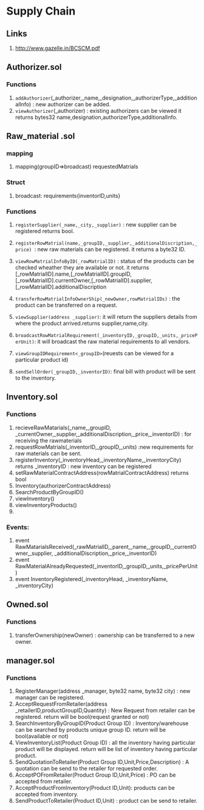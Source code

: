 # Supply Chain


## Links
1. http://www.gazelle.in/BCSCM.pdf


## Authorizer.sol
### Functions
1. `addAuthorizer`(_authorizer,_name,_designation,_authorizerType,_additionalInfo) : new authorizer can be added.
2. `viewAuthorizer`(_authorizer) : existing authorizers can be viewed it returns bytes32 name,designation,authorizerType,additionalInfo. 


## Raw_material .sol

### mapping
1. mapping(groupID=>broadcast) requestedMatrials
### Struct
1. broadcast: requirements{inventorID,units}
### Functions
1. `registerSupplier(_name,_city,_supplier)` : new supplier can be registered returns bool.
2. `registerRowMatrial(name,_groupID,_supplier,_additionalDiscription,_price) `: new raw materials can be registered. it returns a byte32 ID.
3. `viewRowMatrialInfoByID(_rowMatrialID)` : status of the products can be checked wheather they are available or not. it returns
     [_rowMatrialID].name,[_rowMatrialID].groupID,[_rowMatrialID].currentOwner,[_rowMatrialID].supplier,         [_rowMatrialID].additionalDiscription 
4. `transferRowMatrialInfoOwnerShip(_newOwner,rowMatrialIDs)` : the product can be transferred on a request.
5. `viewSupplier(address _supplier)`: it will return the suppliers details from where the product arrived.returns supplier,name,city.
6. `broadcastRowMatrialRequirement(_inventoryID,_groupID,_units,_pricePerUnit)`: it will broadcast the raw material requirements to all vendors.

7. `viewGroupIDRequirement<_groupID>`(reuests can be viewed for a particular product id) 
8. `sendSellOrder(_groupID,_inventorID)`: final bill with product will be sent to the inventory. 

 
          
     

## Inventory.sol
### Functions

1. recieveRawMatarials(_name,_groupID, _currentOwner,_supplier,_additionalDiscription,_price,_inventorID) : for receiving the rawmaterials
2. requestRowMatrials(_inventorID,_groupID,_units) :new requirements for raw materials can be sent.
3. registerInventory(_inventoryHead,_inventoryName,_inventoryCity) returns _inventoryID : new inventory can be registered
4. setRawMaterialContractAddress(rowMatrialContractAddress) returns bool
5. Inventory(authorizerContractAddress)
6. SearchProductByGroupID()
7. viewInventory()
8. viewInventoryProducts()
9. 

### Events:
1. event RawMatarialsReceived(_rawMatrialID,_parent,_name,_groupID,_currentOwner,_supplier, _additionalDiscription,_price,_inventorID)
2. event RawMaterialAlreadyRequested(_inventorID,_groupID,_units,_pricePerUnit)
3. event InventoryRegistered(_inventoryHead, _inventoryName, _inventoryCity)
 



## Owned.sol
### Functions
1. transferOwnership(newOwner) : ownership can be transferred to a new owner.


## manager.sol
### Functions
1. RegisterManager(address _manager, byte32 name, byte32 city) : new manager can be registered.
2. AcceptRequestFromRetailer(address _retailerID,productGroupID,Quantity) : New Request from retailer can be registered. return will be bool(request granted or not)
3. SearchInventoryByGroupID(Product Group ID) : Inventory/warehouse can be searched by products unique group ID. return will be bool(available or not)
4. ViewInventoryList(Product Group ID) : all the inventory having particular product will be displayed. return will be list of inventory having particular product.
5. SendQuotationToRetailer(Product Group ID,Unit,Price,Description) : A quotation can be send to the retailer for requested order.
6. AcceptPOFromRetailer(Product Group ID,Unit,Price) : PO can be accepted from retailer.
7. AcceptProductFromInventory(Product ID,Unit): products can be accepted from inventory.
8. SendProductToRetailer(Product ID,Unit) : product can be send to retailer.
